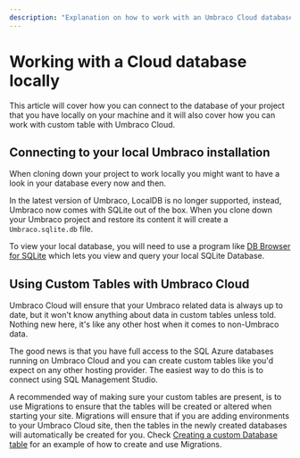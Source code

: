 ```yaml
---
description: "Explanation on how to work with an Umbraco Cloud database locally, connecting to your local database using Visual Studio and working with custom tables in the Cloud database"
---
```


# Working with a Cloud database locally

This article will cover how you can connect to the database of your project that you have locally on your machine and it will also cover how you can work with custom table with Umbraco Cloud.

## Connecting to your local Umbraco installation

When cloning down your project to work locally you might want to have a look in your database every now and then.

In the latest version of Umbraco, LocalDB is no longer supported, instead, Umbraco now comes with SQLite out of the box.
When you clone down your Umbraco project and restore its content it will create a `Umbraco.sqlite.db` file.

To view your local database, you will need to use a program like [DB Browser for SQLite](https://sqlitebrowser.org/) which lets you view and query your local SQLite Database.

## Using Custom Tables with Umbraco Cloud

Umbraco Cloud will ensure that your Umbraco related data is always up to date, but it won't know anything about data in custom tables unless told. Nothing new here, it's like any other host when it comes to non-Umbraco data.

The good news is that you have full access to the SQL Azure databases running on Umbraco Cloud and you can create custom tables like you'd expect on any other hosting provider. The easiest way to do this is to connect using SQL Management Studio.

A recommended way of making sure your custom tables are present, is to use Migrations to ensure that the tables will be created or altered when starting your site. Migrations will ensure that if you are adding environments to your Umbraco Cloud site, then the tables in the newly created databases will automatically be created for you. Check [Creating a custom Database table](../../umbraco-cms/extending/database.md) for an example of how to create and use Migrations.
